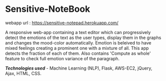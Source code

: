 # Sensitive-NoteBook

webapp url : https://sensitive-notepad.herokuapp.com/

A responsive web-app containing a text editor which can progressively detect the emotions of the text as the user types, display them in the graphs and changes the mood-color automatically. 
Emotion is beleived to have mixed feelings creating a prominent one with a mixture of all. This app detects the fraction of each of them. 
Also contains 'Compute as whole' feature to check full emotion variance of the paragraph.

***Technologies used*** - Machine Learning (NLP), Flask, AWS-EC2, jQuery, Ajax, HTML, CSS.
